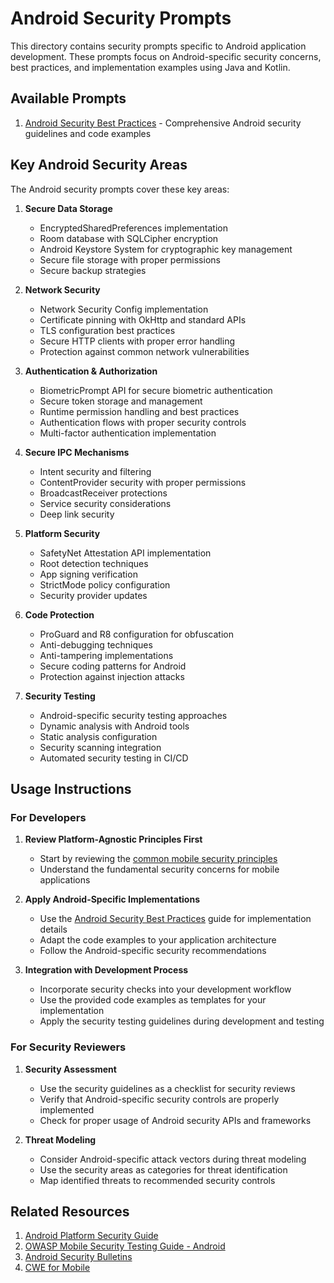 # Android Security Prompts

This directory contains security prompts specific to Android application development. These prompts focus on Android-specific security concerns, best practices, and implementation examples using Java and Kotlin.

## Available Prompts

1. [Android Security Best Practices](./android-security.md) - Comprehensive Android security guidelines and code examples

## Key Android Security Areas

The Android security prompts cover these key areas:

1. **Secure Data Storage**
   - EncryptedSharedPreferences implementation
   - Room database with SQLCipher encryption
   - Android Keystore System for cryptographic key management
   - Secure file storage with proper permissions
   - Secure backup strategies

2. **Network Security**
   - Network Security Config implementation
   - Certificate pinning with OkHttp and standard APIs
   - TLS configuration best practices
   - Secure HTTP clients with proper error handling
   - Protection against common network vulnerabilities

3. **Authentication & Authorization**
   - BiometricPrompt API for secure biometric authentication
   - Secure token storage and management
   - Runtime permission handling and best practices
   - Authentication flows with proper security controls
   - Multi-factor authentication implementation

4. **Secure IPC Mechanisms**
   - Intent security and filtering
   - ContentProvider security with proper permissions
   - BroadcastReceiver protections
   - Service security considerations
   - Deep link security

5. **Platform Security**
   - SafetyNet Attestation API implementation
   - Root detection techniques
   - App signing verification
   - StrictMode policy configuration
   - Security provider updates

6. **Code Protection**
   - ProGuard and R8 configuration for obfuscation
   - Anti-debugging techniques
   - Anti-tampering implementations
   - Secure coding patterns for Android
   - Protection against injection attacks

7. **Security Testing**
   - Android-specific security testing approaches
   - Dynamic analysis with Android tools
   - Static analysis configuration
   - Security scanning integration
   - Automated security testing in CI/CD

## Usage Instructions

### For Developers

1. **Review Platform-Agnostic Principles First**
   - Start by reviewing the [common mobile security principles](../common/mobile-security-common.md)
   - Understand the fundamental security concerns for mobile applications

2. **Apply Android-Specific Implementations**
   - Use the [Android Security Best Practices](./android-security.md) guide for implementation details
   - Adapt the code examples to your application architecture
   - Follow the Android-specific security recommendations

3. **Integration with Development Process**
   - Incorporate security checks into your development workflow
   - Use the provided code examples as templates for your implementation
   - Apply the security testing guidelines during development and testing

### For Security Reviewers

1. **Security Assessment**
   - Use the security guidelines as a checklist for security reviews
   - Verify that Android-specific security controls are properly implemented
   - Check for proper usage of Android security APIs and frameworks

2. **Threat Modeling**
   - Consider Android-specific attack vectors during threat modeling
   - Use the security areas as categories for threat identification
   - Map identified threats to recommended security controls

## Related Resources

1. [Android Platform Security Guide](https://source.android.com/security)
2. [OWASP Mobile Security Testing Guide - Android](https://github.com/OWASP/owasp-mstg/blob/master/Document/0x05a-Platform-Overview.md)
3. [Android Security Bulletins](https://source.android.com/security/bulletin)
4. [CWE for Mobile](https://cwe.mitre.org/data/definitions/1028.html)
